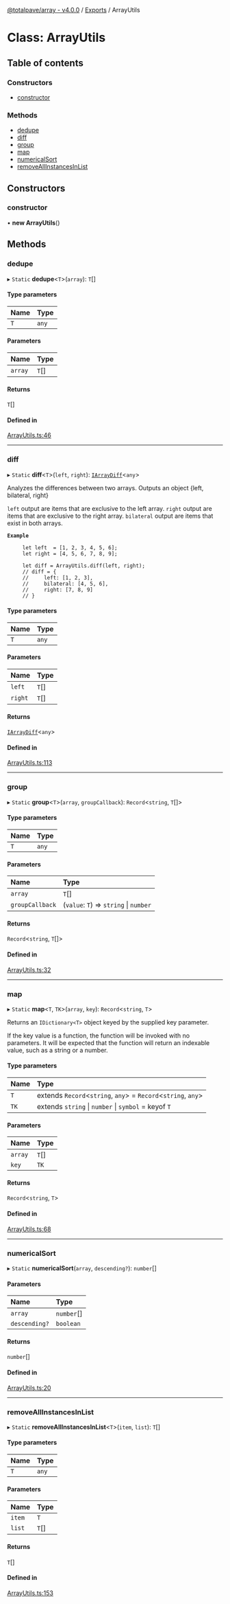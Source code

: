 [@totalpave/array - v4.0.0](../README.md) / [Exports](../modules.md) / ArrayUtils

# Class: ArrayUtils

## Table of contents

### Constructors

- [constructor](ArrayUtils.md#constructor)

### Methods

- [dedupe](ArrayUtils.md#dedupe)
- [diff](ArrayUtils.md#diff)
- [group](ArrayUtils.md#group)
- [map](ArrayUtils.md#map)
- [numericalSort](ArrayUtils.md#numericalsort)
- [removeAllInstancesInList](ArrayUtils.md#removeallinstancesinlist)

## Constructors

### constructor

• **new ArrayUtils**()

## Methods

### dedupe

▸ `Static` **dedupe**<`T`\>(`array`): `T`[]

#### Type parameters

| Name | Type |
| :------ | :------ |
| `T` | `any` |

#### Parameters

| Name | Type |
| :------ | :------ |
| `array` | `T`[] |

#### Returns

`T`[]

#### Defined in

[ArrayUtils.ts:46](https://github.com/totalpave/array/blob/507755b/src/ArrayUtils.ts#L46)

___

### diff

▸ `Static` **diff**<`T`\>(`left`, `right`): [`IArrayDiff`](../interfaces/IArrayDiff.md)<`any`\>

Analyzes the differences between two arrays. Outputs an object {left, bilateral, right}

`left` output are items that are exclusive to the left array. 
`right` output are items that are exclusive to the right array.
`bilateral` output are items that exist in both arrays.

**`Example`**

```
     let left  = [1, 2, 3, 4, 5, 6];
     let right = [4, 5, 6, 7, 8, 9];

     let diff = ArrayUtils.diff(left, right);
     // diff = {
     //     left: [1, 2, 3],
     //     bilateral: [4, 5, 6],
     //     right: [7, 8, 9]
     // }
```

#### Type parameters

| Name | Type |
| :------ | :------ |
| `T` | `any` |

#### Parameters

| Name | Type |
| :------ | :------ |
| `left` | `T`[] |
| `right` | `T`[] |

#### Returns

[`IArrayDiff`](../interfaces/IArrayDiff.md)<`any`\>

#### Defined in

[ArrayUtils.ts:113](https://github.com/totalpave/array/blob/507755b/src/ArrayUtils.ts#L113)

___

### group

▸ `Static` **group**<`T`\>(`array`, `groupCallback`): `Record`<`string`, `T`[]\>

#### Type parameters

| Name | Type |
| :------ | :------ |
| `T` | `any` |

#### Parameters

| Name | Type |
| :------ | :------ |
| `array` | `T`[] |
| `groupCallback` | (`value`: `T`) => `string` \| `number` |

#### Returns

`Record`<`string`, `T`[]\>

#### Defined in

[ArrayUtils.ts:32](https://github.com/totalpave/array/blob/507755b/src/ArrayUtils.ts#L32)

___

### map

▸ `Static` **map**<`T`, `TK`\>(`array`, `key`): `Record`<`string`, `T`\>

Returns an `IDictionary<T>` object keyed by the supplied key parameter.

If the key value is a function, the function will be invoked with no parameters.
It will be expected that the function will return an indexable value, such as a
string or a number.

#### Type parameters

| Name | Type |
| :------ | :------ |
| `T` | extends `Record`<`string`, `any`\> = `Record`<`string`, `any`\> |
| `TK` | extends `string` \| `number` \| `symbol` = keyof `T` |

#### Parameters

| Name | Type |
| :------ | :------ |
| `array` | `T`[] |
| `key` | `TK` |

#### Returns

`Record`<`string`, `T`\>

#### Defined in

[ArrayUtils.ts:68](https://github.com/totalpave/array/blob/507755b/src/ArrayUtils.ts#L68)

___

### numericalSort

▸ `Static` **numericalSort**(`array`, `descending?`): `number`[]

#### Parameters

| Name | Type |
| :------ | :------ |
| `array` | `number`[] |
| `descending?` | `boolean` |

#### Returns

`number`[]

#### Defined in

[ArrayUtils.ts:20](https://github.com/totalpave/array/blob/507755b/src/ArrayUtils.ts#L20)

___

### removeAllInstancesInList

▸ `Static` **removeAllInstancesInList**<`T`\>(`item`, `list`): `T`[]

#### Type parameters

| Name | Type |
| :------ | :------ |
| `T` | `any` |

#### Parameters

| Name | Type |
| :------ | :------ |
| `item` | `T` |
| `list` | `T`[] |

#### Returns

`T`[]

#### Defined in

[ArrayUtils.ts:153](https://github.com/totalpave/array/blob/507755b/src/ArrayUtils.ts#L153)
